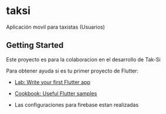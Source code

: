 # taksi

Aplicación movil para taxistas (Usuarios)

## Getting Started

Este proyecto es para la colaboracion en el desarrollo de Tak-Si

Para obtener ayuda si es tu primer proyecto de Flutter:

- [Lab: Write your first Flutter app](https://flutter.dev/docs/get-started/codelab)
- [Cookbook: Useful Flutter samples](https://flutter.dev/docs/cookbook)

- Las configuraciones para firebase estan realizadas


